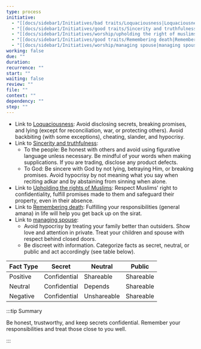 ```yaml
---
type: process
initiative:
  - "[[docs/sidebar1/Initiatives/bad traits/Loquaciousness|Loquaciousness]]"
  - "[[docs/sidebar1/Initiatives/good traits/Sincerity and truthfulness|Sincerity and truthfulness]]"
  - "[[docs/sidebar1/Initiatives/worship/upholding the right of muslims|upholding the right of muslims]]"
  - "[[docs/sidebar1/Initiatives/good traits/Remembering death|Remembering death]]"
  - "[[docs/sidebar1/Initiatives/worship/managing spouse|managing spouse]]"
working: false
due: ""
duration: 
recurrence: ""
start: ""
waiting: false
review: ""
file: ""
context: ""
dependency: ""
step: ""
---
```


* Link to [Loquaciousness](docs/sidebar1/Initiatives/bad%20traits/Loquaciousness.md): Avoid disclosing secrets, breaking promises, and lying (except for reconciliation, war, or protecting others). Avoid backbiting (with some exceptions), cheating, slander, and hypocrisy.
* Link to [Sincerity and truthfulness](docs/sidebar1/Initiatives/good%20traits/Sincerity%20and%20truthfulness.md):
    * To the people: Be honest with others and avoid using figurative language unless necessary. Be mindful of your words when making supplications. If you are trading, disclose any product defects.
    * To God: Be sincere with God by not lying, betraying Him, or breaking promises. Avoid hypocrisy by not meaning what you say when reciting adkar and by abstaining from sinning when alone.
* Link to [Upholding the rights of Muslims](docs/sidebar1/Initiatives/worship/upholding%20the%20right%20of%20muslims.md): Respect Muslims' right to confidentiality, fulfill promises made to them and safeguard their property, even in their absence.
* Link to [Remembering death](docs/sidebar1/Initiatives/good%20traits/Remembering%20death.md): Fulfilling your responsibilities (general amana) in life will help you get back up on the sirat.
* Link to [managing spouse](docs/sidebar1/Initiatives/worship/managing%20spouse.md):
    * Avoid hypocrisy by treating your family better than outsiders. Show love and attention in private. Treat your children and spouse with respect behind closed doors.
    * Be discreet with information. Categorize facts as secret, neutral, or public and act accordingly (see table below).

| Fact Type | Secret       | Neutral     | Public    |
| --------- | ------------ | ----------- | --------- |
| Positive  | Confidential | Shareable   | Shareable |
| Neutral   | Confidential | Depends     | Shareable |
| Negative  | Confidential | Unshareable | Shareable |

:::tip Summary

Be honest, trustworthy, and keep secrets confidential. Remember your responsibilities and treat those close to you well.

:::
